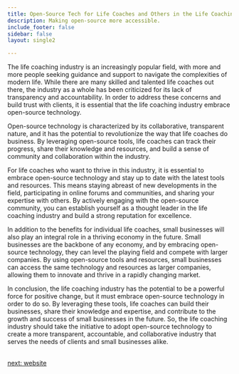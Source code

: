 ```yaml
---
title: Open-Source Tech for Life Coaches and Others in the Life Coaching  Industry
description: Making open-source more accessible.
include_footer: false
sidebar: false
layout: single2

---
```


<p>
The life coaching industry is an increasingly popular field, with more and more people seeking guidance and support to navigate the complexities of modern life. While there are many skilled and talented life coaches out there, the industry as a whole has been criticized for its lack of transparency and accountability. In order to address these concerns and build trust with clients, it is essential that the life coaching industry embrace open-source technology.

Open-source technology is characterized by its collaborative, transparent nature, and it has the potential to revolutionize the way that life coaches do business. By leveraging open-source tools, life coaches can track their progress, share their knowledge and resources, and build a sense of community and collaboration within the industry.

For life coaches who want to thrive in this industry, it is essential to embrace open-source technology and stay up to date with the latest tools and resources. This means staying abreast of new developments in the field, participating in online forums and communities, and sharing your expertise with others. By actively engaging with the open-source community, you can establish yourself as a thought leader in the life coaching industry and build a strong reputation for excellence.

In addition to the benefits for individual life coaches, small businesses will also play an integral role in a thriving economy in the future. Small businesses are the backbone of any economy, and by embracing open-source technology, they can level the playing field and compete with larger companies. By using open-source tools and resources, small businesses can access the same technology and resources as larger companies, allowing them to innovate and thrive in a rapidly changing market.

In conclusion, the life coaching industry has the potential to be a powerful force for positive change, but it must embrace open-source technology in order to do so. By leveraging these tools, life coaches can build their businesses, share their knowledge and expertise, and contribute to the growth and success of small businesses in the future. So, the life coaching industry should take the initiative to adopt open-source technology to create a more transparent, accountable, and collaborative industry that serves the needs of clients and small businesses alike.

<br>
<a href="https://workdojos.com/lifecoaches/website">next: website</a>
<br>
</p>